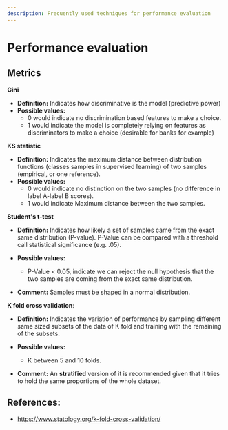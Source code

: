 ```yaml
---
description: Frecuently used techniques for performance evaluation
---
```


# Performance evaluation

## Metrics

**Gini**

- **Definition:** Indicates how discriminative is the model (predictive power)
- **Possible values:** 
  - 0 would indicate no discrimination based features to make a choice.
  - 1 would indicate the model is completely relying on features as discriminators to make a choice (desirable for banks for example)

**KS statistic**

- **Definition:** Indicates the maximum distance between distribution functions (classes samples in supervised learning) of two samples (empirical, or one reference).
- **Possible values:**
  - 0 would indicate no distinction on the two samples (no difference in label A-label B scores).
  - 1 would indicate Maximum distance between the two samples.

**Student's t-test**

- **Definition:** Indicates how likely a set of samples came from the exact same distribution (P-value). P-Value can be compared with a threshold call statistical significance (e.g. .05).
- **Possible values:**
  - P-Value < 0.05, indicate we can reject the null hypothesis that the two samples are coming from the exact same distribution.

- **Comment:** Samples must be shaped in a normal distribution.



**K fold cross validation**:

- **Definition:** Indicates the variation of performance by sampling different same sized subsets of the data of K fold and training with the remaining of the subsets.

- **Possible values:**

  - K between 5 and 10 folds.

- **Comment:** An **stratified** version of it is recommended given that it tries to hold the same proportions of the whole dataset.


## References:

- https://www.statology.org/k-fold-cross-validation/
